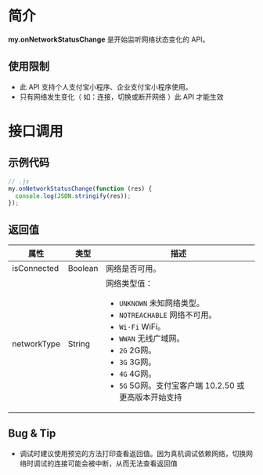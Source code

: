# 简介

**my.onNetworkStatusChange** 是开始监听网络状态变化的 API。

## 使用限制

- 此 API 支持个人支付宝小程序、企业支付宝小程序使用。
- 只有网络发生变化（ 如：连接，切换或断开网络 ）此 API 才能生效

# 接口调用

## 示例代码

```javascript
// .js
my.onNetworkStatusChange(function (res) {
  console.log(JSON.stringify(res));
});
```

## 返回值

| **属性** | **类型** | **描述** |
| --- | --- | --- |
| isConnected | Boolean | 网络是否可用。 |
| networkType | String | 网络类型值：<ul><li>`UNKNOWN` 未知网络类型。</li><li>`NOTREACHABLE` 网络不可用。</li><li>`Wi-Fi` WiFi。</li><li>`WWAN` 无线广域网。</li><li>`2G` 2G网。</li><li>`3G` 3G网。</li><li>`4G` 4G网。</li><li>`5G` 5G网。支付宝客户端 10.2.50 或更高版本开始支持</li></ul> |

## Bug & Tip

- 调试时建议使用预览的方法打印查看返回值。因为真机调试依赖网络，切换网络时调试的连接可能会被中断，从而无法查看返回值
